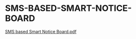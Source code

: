 # SMS-BASED-SMART-NOTICE-BOARD

[SMS based Smart Notice Board.pdf](https://github.com/user-attachments/files/16803073/SMS.based.Smart.Notice.Board.pdf)
